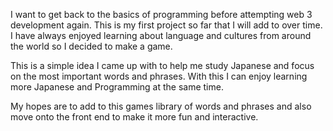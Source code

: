 I want to get back to the basics of programming before attempting web 3 development again. 
This is my first project so far that I will add to over time. 
I have always enjoyed learning about language and cultures from around the world so I decided to make a game.

This is a simple idea I came up with to help me study Japanese and focus on the most important words and phrases. 
With this I can enjoy learning more Japanese and Programming at the same time.

My hopes are to add to this games library of words and phrases and also 
move onto the front end to make it more fun and interactive.
